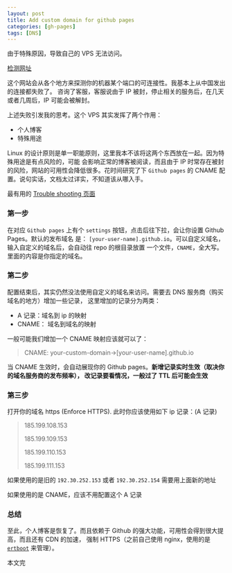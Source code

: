```yaml
---
layout: post
title: Add custom domain for github pages
categories: [gh-pages]
tags: [DNS]
---
```


由于特殊原因，导致自己的 VPS 无法访问。

[检测网址](http://port.ping.pe/)

这个网站会从各个地方来探测你的机器某个端口的可连接性。我基本上从中国发出的连接都失败了。
咨询了客服，客服说由于 IP 被封，停止相关的服务后，在几天或者几周后，IP 可能会被解封。

上述失败引发我的思考。这个 VPS 其实发挥了两个作用：

+ 个人博客
+ 特殊用途

Linux 的设计原则是单一职能原则，这里我本不该将这两个东西放在一起。因为特殊用途是有点风险的，可能
会影响正常的博客被阅读，而且由于 IP 时常存在被封的风险，网站的可用性会降低很多。花时间研究了下
`Github pages` 的 CNAME 配置。说句实话，文档太过详实，不知道该从哪入手。

最有用的 [Trouble shooting 页面](https://help.github.com/en/articles/troubleshooting-custom-domains)

### 第一步

在对应 `Github pages` 上有个 `settings` 按钮，点击后往下拉，会让你设置 Github Pages。默认的发布域名
是： `[your-user-name].github.io`。可以自定义域名，输入自定义的域名后，会自动往 repo 的根目录放置
一个文件，`CNAME`，全大写。里面的内容是你指定的域名。

### 第二步

配置结束后，其实仍然没法使用自定义的域名来访问。需要去 DNS 服务商（购买域名的地方）增加一些记录，
这里增加的记录分为两类：

+ A 记录：域名到 ip 的映射
+ CNAME： 域名到域名的映射

一般可能我们增加一个 CNAME 映射应该就可以了：

> CNAME: your-custom-domain->[your-user-name].github.io

当 CNAME 生效时，会自动展现你的 Github pages。**新增记录实时生效（取决你的域名服务商的发布频率），
改记录要看情况，一般过了 TTL 后可能会生效**

### 第三步

打开你的域名 https (Enforce HTTPS). 此时你应该使用如下 ip 记录：(A 记录)

> 185.199.108.153
>
> 185.199.109.153
>
> 185.199.110.153
>
> 185.199.111.153

如果使用的是旧的 `192.30.252.153` 或者 `192.30.252.154` 需要用上面新的地址

如果使用的是 CNAME，应该不用配置这个 A 记录

### 总结

至此，个人博客是恢复了。而且依赖于 Github 的强大功能，可用性会得到很大提高，而且还有 CDN 的加速，
强制 HTTPS（之前自己使用 nginx，使用的是 [`ertboot`](https://certbot.eff.org/) 来管理）。

本文完
